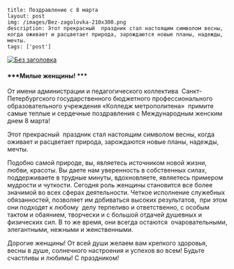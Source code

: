 ```
title: Поздравление с 8 марта
layout: post
img: /images/Bez-zagolovka-210x300.png
description: Этот прекрасный  праздник стал настоящим символом весны, когда оживает и расцветает природа, зарождаются новые планы, надежды, мечты.
tags: ['post']
```

[![Без заголовка](/images/Bez-zagolovka-210x300.png)](http://www.cm-spb.ru/cms/pozdravlenie-s-8-marta/bez-zagolovka/)

#### ***Милые женщины! ***

От имени администрации и педагогического коллектива  Санкт-Петербургского государственного бюджетного профессионального образовательного учреждения «Колледж метрополитена»  примите самые теплые и сердечные поздравления с Международным женским днем 8 марта!

Этот прекрасный  праздник стал настоящим символом весны, когда оживает и расцветает природа, зарождаются новые планы, надежды, мечты.

Подобно самой природе, вы, являетесь источником новой жизни, любви, красоты. Вы даете нам уверенность в собственных силах, поддерживаете в трудные минуты, вдохновляете, являетесь примером мудрости и чуткости. Сегодня роль женщины становится все более значимой во всех сферах деятельности. Четкое исполнение служебных обязанностей, позволяет им добиваться высоких результатов,  при этом они подходят к любому  делу терпеливо и ответственно, с особым тактом и обаянием, творчески и с большой отдачей душевных и физических сил. В то же время, они всегда остаются  очаровательными, элегантными, нежными и женственными.

Дорогие женщины! От всей души желаем вам крепкого здоровья, весны в душе, солнечного настроения и успехов во всем! Будьте счастливы и любимы! С праздником!

